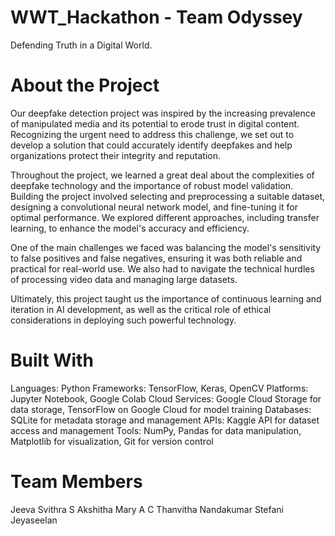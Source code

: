 # WWT_Hackathon - Team Odyssey
Defending Truth in a Digital World.


# About the Project
Our deepfake detection project was inspired by the increasing prevalence of manipulated media and its potential to erode trust in digital content. Recognizing the urgent need to address this challenge, we set out to develop a solution that could accurately identify deepfakes and help organizations protect their integrity and reputation.

Throughout the project, we learned a great deal about the complexities of deepfake technology and the importance of robust model validation. Building the project involved selecting and preprocessing a suitable dataset, designing a convolutional neural network model, and fine-tuning it for optimal performance. We explored different approaches, including transfer learning, to enhance the model's accuracy and efficiency.

One of the main challenges we faced was balancing the model's sensitivity to false positives and false negatives, ensuring it was both reliable and practical for real-world use. We also had to navigate the technical hurdles of processing video data and managing large datasets.

Ultimately, this project taught us the importance of continuous learning and iteration in AI development, as well as the critical role of ethical considerations in deploying such powerful technology.

# Built With
Languages: Python
Frameworks: TensorFlow, Keras, OpenCV
Platforms: Jupyter Notebook, Google Colab
Cloud Services: Google Cloud Storage for data storage, TensorFlow on Google Cloud for model training
Databases: SQLite for metadata storage and management
APIs: Kaggle API for dataset access and management
Tools: NumPy, Pandas for data manipulation, Matplotlib for visualization, Git for version control

# Team Members
Jeeva Svithra S
Akshitha Mary A C
Thanvitha Nandakumar
Stefani Jeyaseelan

